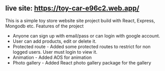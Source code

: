 ## live site: https://toy-car-e96c2.web.app/

This is a simple toy store website site project build with React, Express, Mongodb etc. Features of the project

- Anyone can sign up with email/pass or can login with google account.
- User can add products, edit or delete it.
- Protected route - Added some protected routes to restrict for non logged users. User must login to view it.
- Animation - Added AOS for animation
- Photo gallery - Added React photo gallery package for the gallery
